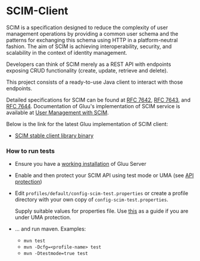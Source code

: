 SCIM-Client
===========

SCIM is a specification designed to reduce the complexity of user management operations by providing a common user schema
and the patterns for exchanging this schema using HTTP in a platform-neutral fashion. The aim of SCIM is achieving
interoperability, security, and scalability in the context of identity management.

Developers can think of SCIM merely as a REST API with endpoints exposing CRUD functionality (create, update, retrieve and delete).

This project consists of a ready-to-use Java client to interact with those endpoints.

Detailed specifications for SCIM can be found at [RFC 7642](https://tools.ietf.org/html/rfc7642),
[RFC 7643](https://tools.ietf.org/html/rfc7643), and [RFC 7644](https://tools.ietf.org/html/rfc7644). Documentation of
Gluu's implementation of SCIM service is available at [User Management with SCIM](https://www.gluu.org/docs/ce/user-management/scim2/).

Below is the link for the latest Gluu implementation of SCIM client:

* [SCIM stable client library binary](http://ox.gluu.org/maven/gluu/scim/client/SCIM-Client/version_4.0/)

### How to run tests

* Ensure you have a [working installation](https://gluu.org/docs/ce/installation-guide/) of Gluu Server

* Enable and then protect your SCIM API using test mode or UMA (see [API protection](https://www.gluu.org/docs/ce/user-management/scim2/#api-protection))

* Edit `profiles/default/config-scim-test.properties` or create a profile directory with your own copy of `config-scim-test.properties`.

  Supply suitable values for properties file. Use [this](https://www.gluu.org/docs/ce/user-management/scim2/#testing-with-the-scim-client-uma)
   as a guide if you are under UMA protection.

* ... and run maven. Examples:

   - `mvn test`
   - `mvn -Dcfg=<profile-name> test`
   - `mvn -Dtestmode=true test`
